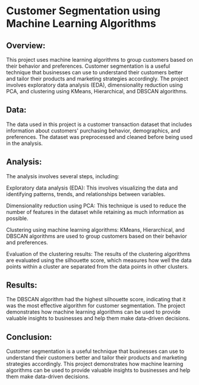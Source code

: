# Customer Segmentation using Machine Learning Algorithms

## Overview:

This project uses machine learning algorithms to group customers based on their behavior and preferences. Customer segmentation is a useful technique that businesses can use to understand their customers better and tailor their products and marketing strategies accordingly. The project involves exploratory data analysis (EDA), dimensionality reduction using PCA, and clustering using KMeans, Hierarchical, and DBSCAN algorithms.

## Data:

The data used in this project is a customer transaction dataset that includes information about customers' purchasing behavior, demographics, and preferences. The dataset was preprocessed and cleaned before being used in the analysis.

## Analysis:

The analysis involves several steps, including:

Exploratory data analysis (EDA): This involves visualizing the data and identifying patterns, trends, and relationships between variables.

Dimensionality reduction using PCA: This technique is used to reduce the number of features in the dataset while retaining as much information as possible.

Clustering using machine learning algorithms: KMeans, Hierarchical, and DBSCAN algorithms are used to group customers based on their behavior and preferences.

Evaluation of the clustering results: The results of the clustering algorithms are evaluated using the silhouette score, which measures how well the data points within a cluster are separated from the data points in other clusters.

## Results:

The DBSCAN algorithm had the highest silhouette score, indicating that it was the most effective algorithm for customer segmentation. The project demonstrates how machine learning algorithms can be used to provide valuable insights to businesses and help them make data-driven decisions.

## Conclusion:

Customer segmentation is a useful technique that businesses can use to understand their customers better and tailor their products and marketing strategies accordingly. This project demonstrates how machine learning algorithms can be used to provide valuable insights to businesses and help them make data-driven decisions.
